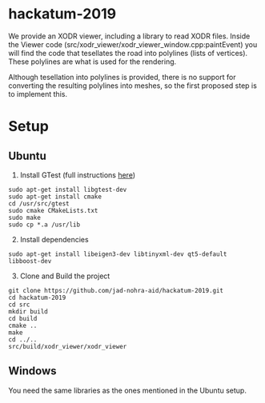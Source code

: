 # hackatum-2019

We provide an XODR viewer, including a library to read XODR files. Inside the Viewer code (src/xodr_viewer/xodr_viewer_window.cpp:paintEvent) you will find the code that tesellates the road into polylines (lists of vertices). These polylines are what is used for the rendering.

Although tesellation into polylines is provided, there is no support for converting the resulting polylines into meshes, so the first proposed step is to implement this.

# Setup


## Ubuntu


1. Install GTest (full instructions [here]( https://www.eriksmistad.no/getting-started-with-google-test-on-ubuntu/))
```
sudo apt-get install libgtest-dev
sudo apt-get install cmake
cd /usr/src/gtest
sudo cmake CMakeLists.txt
sudo make
sudo cp *.a /usr/lib
```

2. Install dependencies

```
sudo apt-get install libeigen3-dev libtinyxml-dev qt5-default libboost-dev
```

3. Clone and Build the project

```
git clone https://github.com/jad-nohra-aid/hackatum-2019.git
cd hackatum-2019
cd src
mkdir build
cd build
cmake ..
make
cd ../..
src/build/xodr_viewer/xodr_viewer
```

## Windows

You need the same libraries as the ones mentioned in the Ubuntu setup.
